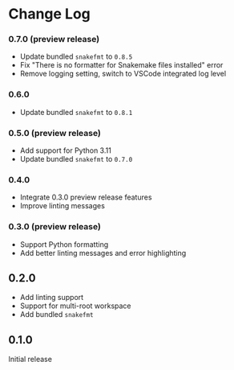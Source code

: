 # Change Log
### 0.7.0 (preview release)
- Update bundled `snakefmt` to `0.8.5`
- Fix "There is no formatter for Snakemake files installed" error
- Remove logging setting, switch to VSCode integrated log level

### 0.6.0
- Update bundled `snakefmt` to `0.8.1`

### 0.5.0 (preview release)
- Add support for Python 3.11
- Update bundled `snakefmt` to `0.7.0`

### 0.4.0
- Integrate 0.3.0 preview release features
- Improve linting messages

### 0.3.0 (preview release)
- Support Python formatting
- Add better linting messages and error highlighting

## 0.2.0
- Add linting support
- Support for multi-root workspace
- Add bundled `snakefmt`

## 0.1.0
Initial release

